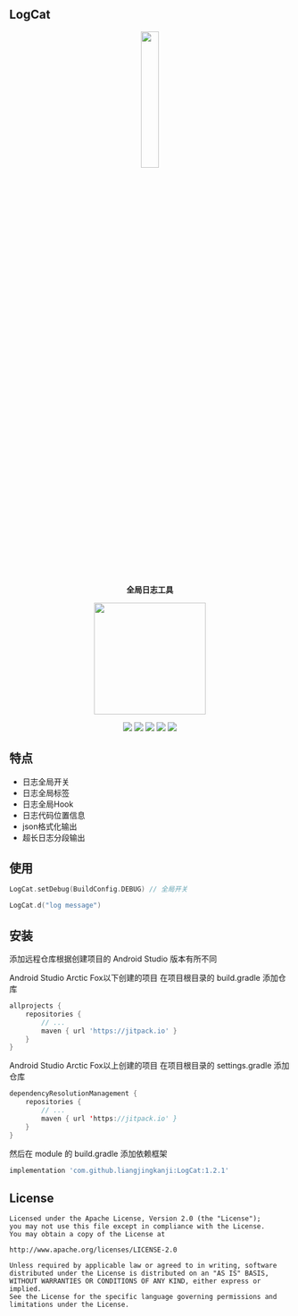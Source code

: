 ## LogCat


<p align="center"><img src="https://raw.githubusercontent.com/liangjingkanji/LogCat/master/docs/img/logo.gif" width="25%"/></p>

<p align="center"><strong>全局日志工具</strong></p>

<p align="center"><img src="https://i.imgur.com/t3vnPHs.jpg" width="200"/></p>


<p align="center">
<a href="https://jitpack.io/#liangjingkanji/LogCat"><img src="https://jitpack.io/v/liangjingkanji/LogCat.svg"/></a>
<img src="https://img.shields.io/badge/language-kotlin-orange.svg"/>
<img src="https://img.shields.io/badge/license-Apache-blue"/>
<a href="https://liangjingkanji.github.io/LogCat/api/"><img src="https://img.shields.io/badge/api-%E5%87%BD%E6%95%B0%E6%96%87%E6%A1%A3-red"/></a>
<a href="https://jq.qq.com/?_wv=1027&k=vWsXSNBJ"><img src="https://img.shields.io/badge/QQ群-752854893-blue"/></a>
</p>


## 特点

-   日志全局开关
-   日志全局标签
-   日志全局Hook
-   日志代码位置信息
-   json格式化输出
-   超长日志分段输出

## 使用

```kotlin
LogCat.setDebug(BuildConfig.DEBUG) // 全局开关

LogCat.d("log message")
```

## 安装

添加远程仓库根据创建项目的 Android Studio 版本有所不同

Android Studio Arctic Fox以下创建的项目 在项目根目录的 build.gradle 添加仓库

```groovy
allprojects {
    repositories {
        // ...
        maven { url 'https://jitpack.io' }
    }
}
```

Android Studio Arctic Fox以上创建的项目 在项目根目录的 settings.gradle 添加仓库

```kotlin
dependencyResolutionManagement {
    repositories {
        // ...
        maven { url 'https://jitpack.io' }
    }
}
```

然后在 module 的 build.gradle 添加依赖框架

```groovy
implementation 'com.github.liangjingkanji:LogCat:1.2.1'
```



## License

```
Licensed under the Apache License, Version 2.0 (the "License");
you may not use this file except in compliance with the License.
You may obtain a copy of the License at

http://www.apache.org/licenses/LICENSE-2.0

Unless required by applicable law or agreed to in writing, software
distributed under the License is distributed on an "AS IS" BASIS,
WITHOUT WARRANTIES OR CONDITIONS OF ANY KIND, either express or implied.
See the License for the specific language governing permissions and
limitations under the License.
```

